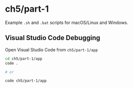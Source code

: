 # ch5/part-1

Example `.sh` and `.bat` scripts for macOS/Linux and Windows.

## Visual Studio Code Debugging

Open Visual Studio Code from `ch5/part-1/app`

```bash
cd ch5/part-1/app
code .

# or

code ch5/part-1/app
```
